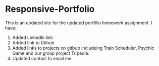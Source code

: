# Responsive-Portfolio

This is an updated site for the updated portfilio homework assignment.  I have:

1. Added LinkedIn link
2. Added link to Github
3. Added links to projects on gitbub includeing Train Scheduler, Psychic Game and our group project Tripedia.
4. Updated contact to email me